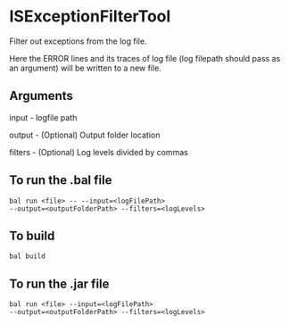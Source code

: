 # ISExceptionFilterTool
Filter out exceptions from the log file. 

Here the ERROR lines and its traces of log file (log filepath should pass as an argument) will be written to a new file.

<h2>Arguments</h2>

input - logfile path

output - (Optional) Output folder location

filters - (Optional) Log levels divided by commas

<h2>To run the .bal file</h2>

<code>bal run \<file\> -- --input=\<logFilePath\> --output=\<outputFolderPath\> --filters=\<logLevels\></code>

<h2>To build</h2>

<code>bal build</code>

<h2>To run the .jar file</h2>

<code>bal run \<file\> --input=\<logFilePath\> --output=\<outputFolderPath\> --filters=\<logLevels\></code>
